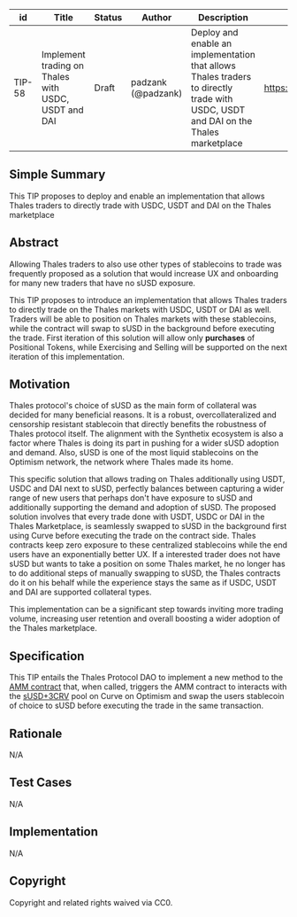 | id | Title | Status | Author | Description | Discussions to | Created |
| ----------- | ----------- | ----------- | ----------- | ----------- | ----------- | ----------- |
| TIP-58 | Implement trading on Thales with USDC, USDT and DAI | Draft | padzank (@padzank) | Deploy and enable an implementation that allows Thales traders to directly trade with USDC, USDT and DAI on the Thales marketplace | https://discord.gg/8bzFdpGTrp | 2022-06-10
 
## Simple Summary
 
This TIP proposes to deploy and enable an implementation that allows Thales traders to directly trade with USDC, USDT and DAI on the Thales marketplace
 
## Abstract
 
Allowing Thales traders to also use other types of stablecoins to trade was frequently proposed as a solution that would increase UX and onboarding for many new traders that have no sUSD exposure.  
 
This TIP proposes to introduce an implementation that allows Thales traders to directly trade on the Thales markets with USDC, USDT or DAI as well. Traders will be able to position on Thales markets with these stablecoins, while the contract will swap to sUSD in the background before executing the trade. First iteration of this solution will allow only **purchases** of Positional Tokens, while Exercising and Selling will be supported on the next iteration of this implementation.
 
## Motivation
 
Thales protocol's choice of sUSD as the main form of collateral was decided for many beneficial reasons. It is a robust, overcollateralized and censorship resistant stablecoin that directly benefits the robustness of Thales protocol itself. The alignment with the Synthetix ecosystem is also a factor where Thales is doing its part in pushing for a wider sUSD adoption and demand. Also, sUSD is one of the most liquid stablecoins on the Optimism network, the network where Thales made its home.  
 
This specific solution that allows trading on Thales additionally using USDT, USDC and DAI next to sUSD, perfectly balances between capturing a wider range of new users that perhaps don't have exposure to sUSD and additionally supporting the demand and adoption of sUSD. The proposed solution involves that every trade done with USDT, USDC or DAI in the Thales Marketplace, is seamlessly swapped to sUSD in the background first using Curve before executing the trade on the contract side. Thales contracts keep zero exposure to these centralized stablecoins while the end users have an exponentially better UX. If a interested trader does not have sUSD but wants to take a position on some Thales market, he no longer has to do additional steps of manually swapping to sUSD, the Thales contracts do it on his behalf while the experience stays the same as if USDC, USDT and DAI are supported collateral types.  
 
This implementation can be a significant step towards inviting more trading volume, increasing user retention and overall boosting a wider adoption of the Thales marketplace.
 
 
## Specification
 
This TIP entails the Thales Protocol DAO to implement a new method to the [AMM contract](https://optimistic.etherscan.io/address/0x5ae7454827D83526261F3871C1029792644Ef1B1) that, when called, triggers the AMM contract to interacts with the [sUSD+3CRV](https://optimism.curve.fi/factory/0) pool on Curve on Optimism and swap the users stablecoin of choice to sUSD before executing the trade in the same transaction.
 
## Rationale
N/A
## Test Cases
N/A
## Implementation
N/A
## Copyright
Copyright and related rights waived via CC0.